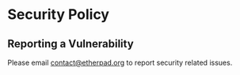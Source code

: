 # Security Policy

## Reporting a Vulnerability

Please email contact@etherpad.org to report security related issues.
